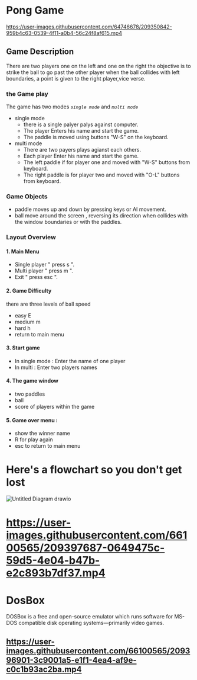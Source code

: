 











































# Pong Game 
 



https://user-images.githubusercontent.com/64746678/209350842-959b4c63-0539-4f11-a0b4-56c24f8af615.mp4


## Game Description
There are two players one on the left and one on the right
the objective is to strike the ball to go past the other player
when the ball collides with left boundaries, a point is given to the right player,vice verse.
### the Game play
The game has two modes *`single mode`* and *`multi mode`*
* single mode
  - there is a single palyer palys against computer.
  - The player Enters his name and start the game.
  - The paddle is moved using buttons "W-S" on the keyboard.
* multi mode
  - There are two payers plays agianst each others.
  - Each player Enter his name and start the game.
  - The left paddle if for player one and moved with "W-S" buttons from keyboard.
  - The right paddle is for player two and moved with "O-L" buttons from keyboard.


### Game Objects 
* paddle moves up and down by pressing keys or AI movement.
* ball move around the screen , reversing its direction when collides with the window boundaries or with the paddles.

### Layout Overview
#### 1. Main Menu
* Single player   " press s ".
* Multi player    " press m ".
* Exit            " press esc ". 

#### 2. Game Difficulty
there are three levels of ball speed
* easy E
* medium m
* hard h
* return to main menu

#### 3. Start game 
* In single mode : Enter the name of one player
* In multi : Enter two players names

#### 4. The game window 
* two paddles 
* ball
* score of players within the game

#### 5. Game over menu :
* show the winner name 
* R for play again 
* esc to return to main menu



# Here's a flowchart so you don't get lost

![Untitled Diagram drawio](https://user-images.githubusercontent.com/64711347/209349954-55a9954a-afc2-4d05-96fc-437b2497e1b0.png)




# https://user-images.githubusercontent.com/66100565/209397687-0649475c-59d5-4e04-b47b-e2c893b7df37.mp4



# DosBox
 DOSBox is a free and open-source emulator which runs software for MS-DOS compatible disk operating systems—primarily video games.

## https://user-images.githubusercontent.com/66100565/209396901-3c9001a5-e1f1-4ea4-af9e-c0c1b93ac2ba.mp4


